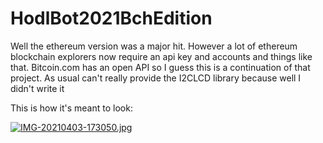# HodlBot2021BchEdition
Well the ethereum version was a major hit. However a lot of ethereum blockchain explorers now require an api key and accounts and things like that. 
Bitcoin.com has an open API so I guess this is a continuation of that project. As usual can't really provide the I2CLCD library because well I didn't write it


This is how it's meant to look:

[![IMG-20210403-173050.jpg](https://i.postimg.cc/brfppX94/IMG-20210403-173050.jpg)](https://postimg.cc/G8KZx5Nj)

